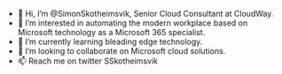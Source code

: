 - 👋 Hi, I’m @SimonSkotheimsvik, Senior Cloud Consultant at CloudWay.
- 👀 I’m interested in automating the modern workplace based on Microsoft technology as a Microsoft 365 specialist.
- 🌱 I’m currently learning bleading edge technology.
- 💞️ I’m looking to collaborate on Microsoft cloud solutions.
- 📫 Reach me on twitter SSkotheimsvik

<!---
SimonSkotheimsvik/SimonSkotheimsvik is a ✨ special ✨ repository because its `README.md` (this file) appears on your GitHub profile.
You can click the Preview link to take a look at your changes.
--->
